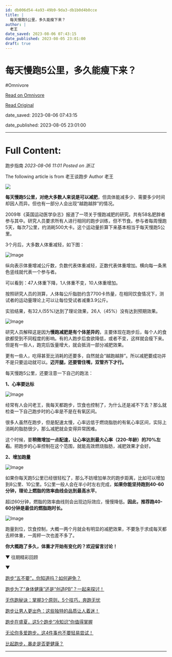 ```yaml
---
id: db006d54-4a93-49b9-9da3-db1b0d4b0cce
title: |
  每天慢跑5公里，多久能瘦下来？
author: |
  老王
date_saved: 2023-08-06 07:43:15
date_published: 2023-08-05 23:01:00
draft: true
---
```


# 每天慢跑5公里，多久能瘦下来？
#Omnivore

[Read on Omnivore](https://omnivore.app/me/5-189caa89f25)

[Read Original](https://mp.weixin.qq.com/s/BHLB2809vQT3ljIkcbJUsw)

date_saved: 2023-08-06 07:43:15

date_published: 2023-08-05 23:01:00

--- 

# Full Content: 

 跑步指南 _2023-08-06 11:01_ _Posted on 浙江_ 

The following article is from 老王谈跑步 Author 老王 

[ ![](https://proxy-prod.omnivore-image-cache.app/0x0,sFcgSYsLpd1VY6p36cy_EzlKg6JGytpe_HzTltTnyjBQ/http://wx.qlogo.cn/mmhead/Q3auHgzwzM7HRzQZ0R9TBjOTUSpuKOqoxOibrFU9Bfn2TvTerMW4X1g/0) ](#) 

**每天慢跑5公里，对绝大多数人来说是可以减肥**，但具体能减多少、需要多少时间却因人而异。但也有一部分人会出现“越跑越胖”的情况。

2009年《英国运动医学杂志》报道了一项关于慢跑减肥的研究。共有58名肥胖者参与其中。研究人员要求所有人进行相同的跑步训练，但不节食。参与者每周慢跑5天，每次7公里，约消耗500大卡。这个运动量折算下来基本相当于每天慢跑5公里。

3个月后，大多数人体重减轻，如下图：

![Image](https://proxy-prod.omnivore-image-cache.app/0x0,sGVcmQ-E3fA6-G69J-QxDUYffVmX7Bk0x9ZYBveHBymY/https://mmbiz.qpic.cn/mmbiz_png/AbFicicZhhs0nHre4icSEzgCFv9kAg2Oia6cRff5ibKZZCvVs1xJRasnCm5z5UzT6oqDlpu1O7lWMuRKian1FRib8icib4w/640?wx_fmt=png&wxfrom=5&wx_lazy=1&wx_co=1)

纵向表示体重增减公斤数，负数代表体重减轻，正数代表体重增加。横向每一条黑色竖线就代表一个参与者。

可以看到：47人体重下降，1人体重不变，10人体重增加。

按照研究人员的测算，人体每公斤脂肪约含7700卡热量，在相同饮食情况下，测试者的运动量理论上可以让每位受试者减重3.9公斤。

实验结果，有32人(55%)达到了理论效果，26人（45%）没有达到预期效果。

![Image](https://proxy-prod.omnivore-image-cache.app/0x0,sJzIJXCiy_27I1PfAK6yU43oaGMjRwh7MNkccHeVUMIQ/https://mmbiz.qpic.cn/mmbiz_jpg/AbFicicZhhs0nZ0fpl366iaROa0ZcwW5GJD1yQdeX015LgiaTcyBB1GUoQemG3IFJsmd9fMDXpEFtMricp7Bb869zgw/640?wx_fmt=jpeg&wxfrom=5&wx_lazy=1&wx_co=1)

研究人员解释这是因为**慢跑减肥是有个体差异的**，主要体现在跑步后，每个人的食欲都受到不同程度的影响。有的人跑步后食欲降低，或者不变，这样就会瘦下来。但是有一些人，跑完后饭量增大，就会抵消一部分减肥效果。

更有一些人，吃得甚至比消耗的还要多，自然就会“越跑越胖”。所以减肥要成功并不是只要运动就可以。**迈开腿，还要管住嘴，双管齐下才行。**

每天慢跑5公里，还要注意一下自己的跑法：

**1、心率要达标**

![Image](https://proxy-prod.omnivore-image-cache.app/0x0,s28RHFOTIMcbolzBdGYWWfVnS8yUQWkSmpg4UaybLShs/https://mmbiz.qpic.cn/mmbiz_jpg/AbFicicZhhs0nnyy5fCkVibfo7RQMWkbvibYh293zYUVeJ6YA6mlFHnnPEiacjbl0DhljL3iaFxF4TJ26pFFWk0Ir5hA/640?wx_fmt=jpeg&wxfrom=5&wx_lazy=1&wx_co=1)

经常有人会问老王，我每天都跑步，饮食也控制了，为什么还是减不下去？那么就检查一下自己跑步时的心率是不是在有氧区间。

很多人虽然在跑步，但是配速太慢，心率远低于燃烧脂肪的有氧心率区间，实际上消耗的脂肪很少，那么减肥就会变得异常困难。

这个时候，要**稍微增加一点配速，让心率达到最大心率（220-年龄）的70%左右**。把跑步的心率控制在这个范围，就能高效燃烧脂肪，减肥效果才会好。

**2、增加跑量**

![Image](https://proxy-prod.omnivore-image-cache.app/0x0,sictUG-WWxwCkc99v2tFwTHldaK_13p8Rki8pAyREvX0/https://mmbiz.qpic.cn/mmbiz_jpg/AbFicicZhhs0nHre4icSEzgCFv9kAg2Oia6cI3zkt68rUkq2yvEV5SibrZ11gowPGcpRU3JnsW8V8kolXaeekjPHtjw/640?wx_fmt=jpeg&wxfrom=5&wx_lazy=1&wx_co=1)

如果你每天跑5公里已经很轻松了，那么不妨增加单次的跑步距离，比如可以增加到8公里、10公里。5公里一般人会在半小时左右完成，**如果你能坚持跑到40-60分钟，理论上燃脂的效率曲线会达到最高水平**。

超过60分钟，燃脂的效率曲线则会出现边际效应，慢慢降低。**因此，推荐跑40-60分钟是最佳的燃脂跑时长。**

![Image](https://proxy-prod.omnivore-image-cache.app/0x0,siPlbqxiG15bNBDHt9TdsBYmsV6suieR62LClkr3j754/https://mmbiz.qpic.cn/mmbiz_jpg/AbFicicZhhs0nHre4icSEzgCFv9kAg2Oia6cnsDClCKIPdYl973ticv3EvGOHhHvweNswVGf59E4WV5QVNCFexxMoFA/640?wx_fmt=jpeg&wxfrom=5&wx_lazy=1&wx_co=1)

跑量到位，饮食控制，大概一两个月就会有明显的减肥效果，不要急于求成每天都去秤体重，一周秤一次也差不多了。

**你大概跑了多久，体重才开始有变化的？欢迎留言讨论！**

▼ 往期精彩回顾

▼

[跑步“五不要”，你知道吗？如何避免？](http://mp.weixin.qq.com/s?%5F%5Fbiz=MjM5NzM0NjcwMQ==&mid=2655976064&idx=1&sn=83a4da0efbf1ce16d6f85f5f14278f98&chksm=bd6136628a16bf7403946e6d8e2ae12ef63a04d0f4e9d65a39c349dfb6a1addcaa66a47455b4&scene=21#wechat%5Fredirect)[](http://mp.weixin.qq.com/s?%5F%5Fbiz=MjM5NzM0NjcwMQ==&mid=2655945839&idx=1&sn=b7cb3967131630c4c856e40b09a099b1&chksm=bd61488d8a16c19b4f46ea95eb01dfe94e79d4c7c96b91bed816298ee8aa2ac79022100d8645&scene=21#wechat%5Fredirect)

[跑步为了“身体健康”还是“创造PB”？一起来探讨！](http://mp.weixin.qq.com/s?%5F%5Fbiz=MjM5NzM0NjcwMQ==&mid=2655976029&idx=1&sn=5ccfca76fe5476aa3820267a56becac3&chksm=bd6136bf8a16bfa979811b3b4ad65c6d226c8f36969bb7d8e850387b25f5eb4ec8e1f791d8c4&scene=21#wechat%5Fredirect)[](http://mp.weixin.qq.com/s?%5F%5Fbiz=MjM5NzM0NjcwMQ==&mid=2655945987&idx=1&sn=a8f68076c35117eefe326336bda02ee4&chksm=bd6149e18a16c0f7ada5902888809a5fdd3b9d92634e0b127d25d88f1c3605aaf2fc3673107c&scene=21#wechat%5Fredirect)

[无伤跑秘诀：掌握3个原则，5个技巧，奔跑无忧](http://mp.weixin.qq.com/s?%5F%5Fbiz=MjM5NzM0NjcwMQ==&mid=2655975893&idx=1&sn=76aa5932b39b4d47e6c32fb6e9c8b257&chksm=bd6135378a16bc218c5e298f7d5dc56afeca891aa0a942d217ff4f365a921d8df4a2fab3c13f&scene=21#wechat%5Fredirect)

[跑步让男人更出色：这些独特的品质让人着迷！](http://mp.weixin.qq.com/s?%5F%5Fbiz=MjM5NzM0NjcwMQ==&mid=2655975848&idx=1&sn=6632625458a8d681e4f256b3f6cb086a&chksm=bd61354a8a16bc5ce1634f3854870d9caf1e1c9bcca190b24ec4c9c1ec288cfcf6b6b5625ef5&scene=21#wechat%5Fredirect)

[跑步在盛夏，这5个跑步“冷知识”你值得掌握](http://mp.weixin.qq.com/s?%5F%5Fbiz=MjM5NzM0NjcwMQ==&mid=2655975676&idx=1&sn=8b73086f96db79f2138bb4a176208cfc&chksm=bd61341e8a16bd08b56fce4cb99b8b0f54ea808b30827efb1b107801620b7a4e3287572fdc01&scene=21#wechat%5Fredirect)

[无论你多爱跑步，这4件事也不要轻易尝试！](http://mp.weixin.qq.com/s?%5F%5Fbiz=MjM5NzM0NjcwMQ==&mid=2655975285&idx=1&sn=b810e36b2a185dcbbfca9ae8d23973ac&chksm=bd613b978a16b2812858d499650a1f4ade3e7d9583377ed8935327a3847f71c3f9787679515f&scene=21#wechat%5Fredirect)[](http://mp.weixin.qq.com/s?%5F%5Fbiz=MjM5NzM0NjcwMQ==&mid=2655969037&idx=1&sn=0b073d56b103acb05660ec447140e292&chksm=bd6113ef8a169af904157e3a7493a8841217f1b72073759566eb542d4391f9e26c91b9a70d63&scene=21#wechat%5Fredirect)

[比起跑步，暴走是否更健康？](http://mp.weixin.qq.com/s?%5F%5Fbiz=MjM5NzM0NjcwMQ==&mid=2655975212&idx=1&sn=8e71053e12eda68646a9fd2693d3d506&chksm=bd613bce8a16b2d8ae2838f1ad80ed080238d6fcf4612969740031a52802bcde2dfcdb2a9ee1&scene=21#wechat%5Fredirect)

---

